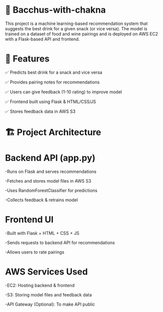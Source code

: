 # 🍷 Bacchus-with-chakna
This project is a machine learning-based recommendation system that suggests the best drink for a given snack (or vice versa). The model is trained on a dataset of food and wine pairings and is deployed on AWS EC2 with a Flask-based API and frontend.

# 🚀 Features

✅ Predicts best drink for a snack and vice versa

✅ Provides pairing notes for recommendations

✅ Users can give feedback (1-10 rating) to improve model

✅ Frontend built using Flask & HTML/CSS/JS

✅ Stores feedback data in AWS S3


# 🏗️ Project Architecture


# Backend API (app.py)


-Runs on Flask and serves recommendations

-Fetches and stores model files in AWS S3

-Uses RandomForestClassifier for predictions

-Collects feedback & retrains model


# Frontend UI 


-Built with Flask + HTML + CSS + JS

-Sends requests to backend API for recommendations

-Allows users to rate pairings


# AWS Services Used


-EC2: Hosting backend & frontend

-S3: Storing model files and feedback data

-API Gateway (Optional): To make API public
